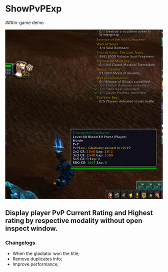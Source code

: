 # ShowPvPExp

###in-game demo

![](https://raw.githubusercontent.com/Hermanyo/ShowPvPExp_Addon/main/ShowPvPExp_image_2.png)

## Display player PvP Current Rating and Highest rating by respective modality without open inspect window. 

### Changelogs  
 - When the gladiator won the title; 
 - Remove duplicates info; 
 - Improve performance;

